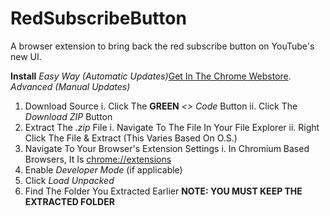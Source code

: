 # RedSubscribeButton
A browser extension to bring back the red subscribe button on YouTube's new UI. 

**Install**
*Easy Way (Automatic Updates)*[Get In The Chrome Webstore](https://chrome.google.com/webstore/detail/return-the-red-subscribe/jelocjcknmhfifcapebeibnolciholbl).
*Advanced (Manual Updates)*
1. Download Source
  i. Click The **GREEN** *<> Code* Button
  ii. Click The *Download ZIP* Button
2. Extract The *.zip* File
  i. Navigate To The File In Your File Explorer
  ii. Right Click The File & Extract (This Varies Based On O.S.)
4. Navigate To Your Browser's Extension Settings
  i. In Chromium Based Browsers, It Is [chrome://extensions](chrome://extensions)
4. Enable *Developer Mode* (if applicable)
5. Click *Load Unpacked*
6. Find The Folder You Extracted Earlier
**NOTE: YOU MUST KEEP THE EXTRACTED FOLDER**
